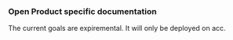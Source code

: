 ### Open Product specific documentation

The current goals are expiremental. It will only be deployed on acc.